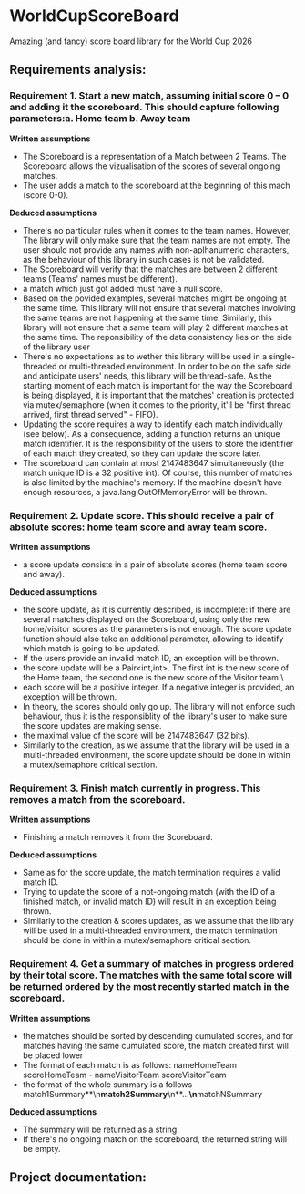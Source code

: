# WorldCupScoreBoard
Amazing (and fancy) score board library for the World Cup 2026

## Requirements analysis:

### Requirement 1. Start a new match, assuming initial score 0 – 0 and adding it the scoreboard. This should capture following parameters:a. Home team b. Away team

**Written assumptions**
+ The Scoreboard is a representation of a Match between 2 Teams. The Scoreboard allows the vizualisation of the scores of several ongoing matches.
+ The user adds a match to the scoreboard at the beginning of this mach (score 0-0).

**Deduced assumptions**
+ There's no particular rules when it comes to the team names. However, The library will only make sure that the team names are not empty. The user should not provide any names with non-aplhanumeric characters, as the behaviour of this library in such cases is not be validated.
+ The Scoreboard will verify that the matches are between 2 different teams (Teams' names must be different).
+ a match which just got added must have a null score.
+ Based on the povided examples, several matches might be ongoing at the same time. This library will not ensure that several matches
involving the same teams are not happening at the same time. Similarly, this library will not ensure that a same team will play 2 different
matches at the same time. The reponsibility of the data consistency lies on the side of the library user
+ There's no expectations as to wether this library will be used in a single-threaded or multi-threaded environment. In order to be on the safe side and anticipate users' needs, this library will be thread-safe. As the starting moment of each match is important for the way the Scoreboard is being displayed, it is important that the matches' creation is protected via mutex/semaphore (when it comes to the priority, it'll be "first thread arrived, first thread served" - FIFO).
+ Updating the score requires a way to identify each match individually (see below). As a consequence, adding a function returns an unique match identifier. It is the responsibility of the users to store the identifier of each match they created, so they can update the score later.
+ The scoreboard can contain at most 2147483647 simultaneously (the match unique ID is a 32 positive int). Of course, this number of matches is also limited by the machine's memory. If the machine doesn't have enough resources, a java.lang.OutOfMemoryError will be thrown.

### Requirement 2. Update score. This should receive a pair of absolute scores: home team score and away team score.

**Written assumptions**
+ a score update consists in a pair of absolute scores (home team score and away).

**Deduced assumptions**
+ the score update, as it is currently described, is incomplete: if there are several matches displayed on the Scoreboard, using only the new home/visitor scores as the parameters is not enough. The score update function should also take an additional parameter, allowing to identify which match is going to be updated.
+ If the users provide an invalid match ID, an exception will be thrown.
+ the score update will be a Pair<int,int>. The first int is the new score of the Home team, the second one is the new score of the Visitor team.\
+ each score will be a positive integer. If a negative integer is provided, an exception will be thrown.
+ In theory, the scores should only go up. The library will not enforce such behaviour, thus it is the responsiblity of the library's user to make sure the score updates are making sense.
+ the maximal value of the score will be 2147483647 (32 bits).
+ Similarly to the creation, as we assume that the library will be used in a multi-threaded environment, the score update should be done in within a mutex/semaphore critical section.

### Requirement 3. Finish match currently in progress. This removes a match from the scoreboard.

**Written assumptions**
+ Finishing a match removes it from the Scoreboard.

**Deduced assumptions**
+ Same as for the score update, the match termination requires a valid match ID.
+ Trying to update the score of a not-ongoing match (with the ID of a finished match, or invalid match ID) will result in an exception being thrown.
+ Similarly to the creation & scores updates, as we assume that the library will be used in a multi-threaded environment, the match termination should be done in within a mutex/semaphore critical section.

### Requirement 4. Get a summary of matches in progress ordered by their total score. The matches with the same total score will be returned ordered by the most recently started match in the scoreboard.

**Written assumptions**
+ the matches should be sorted by descending cumulated scores, and for matches having the same cumulated score, the match created first will be placed lower
+ The format of each match is as follows: nameHomeTeam scoreHomeTeam - nameVisitorTeam scoreVisitorTeam
+ the format of the whole summary is a follows match1Summary**\n**match2Summary**\n**...**\n**matchNSummary

**Deduced assumptions**
+ The summary will be returned as a string.
+ If there's no ongoing match on the scoreboard, the returned string will be empty.

## Project documentation:
